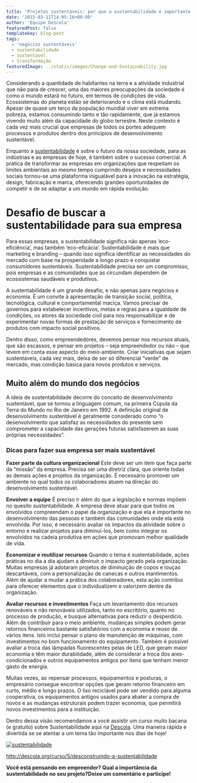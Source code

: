 ```yaml
---
title: 'Projetos sustentáveis: por que a sustentabilidade é importante para o seu negócio?'
date: '2015-03-11T14:05:16+00:00'
author: 'Equipe Descola'
featuredPost: false
templatekey: blog-post
tags:
  - 'negócios sustentáveis'
  - sustentabilidade
  - sustentável
  - transformação
featuredImage: ../static/images/Change-and-Sustainability.jpg
---
```


Considerando a quantidade de habitantes na terra e a atividade industrial que não para de crescer, uma das maiores preocupações da sociedade é como o mundo estará no futuro, em termos de condições de vida. Ecossistemas do planeta estão se deteriorando e o clima está mudando. Apesar de quase um terço da população mundial viver em extrema pobreza, estamos consumindo tanto e tão rapidamente, que já estamos vivendo muito além da capacidade do globo terrestre. Neste contexto é cada vez mais crucial que empresas de todos os portes adequem processos e produtos dentro dos princípios de desenvolvimento sustentável.

Enquanto a [sustentabilidade](http://descola.org/curso/5/desconstruindo-a-sustentabilidade) é sobre o futuro da nossa sociedade, para as indústrias e as empresas de hoje, é também sobre o sucesso comercial. A prática de transformar as empresas em organizações que respeitam os limites ambientais ao mesmo tempo cumprindo desejos e necessidades sociais tornou-se uma plataforma inigualável para a inovação na estratégia, design, fabricação e marca, oferecendo grandes oportunidades de competir e de se adaptar a um mundo em rápida evolução.

# Desafio de buscar a sustentabilidade para sua empresa

Para essas empresas, a sustentabilidade significa não apenas ‘eco-eficiência’, mas também ‘eco-eficácia’. Sustentabilidade é mais que marketing e branding – quando isso significa identificar as necessidades do mercado com base na prosperidade a longo prazo e conquistar consumidores sustentáveis. Sustentabilidade precisa ser um compromisso, pois empresas e as comunidades que as circundam dependem de ecossistemas saudáveis ​​e produtivos.

A sustentabilidade é um grande desafio, e não apenas para negócios e economia. É um convite à apresentação de transição social, política, tecnológica, cultural e comportamental maciça. Vamos precisar de governos para estabelecer incentivos, metas e regras para a igualdade de condições, os atores da sociedade civil para nos responsabilizar e de experimentar novas formas de prestação de serviços e fornecimento de produtos com impacto social positivos.

Dentro disso, como empreendedores, devemos pensar nos recursos atuais, que são escassos, e pensar em projetos – seja empreendedor ou não – que levem em conta esse aspecto do meio-ambiente. Criar iniciativas que sejam sustentáveis, cada vez mais, deixa de ser só diferencial “verde” de mercado, mas condição básica para novos produtos e serviços.

## Muito além do mundo dos negócios

A ideia de sustentabilidade decorre do conceito de desenvolvimento sustentável, que se tornou a linguagem comum, na primeira Cúpula da Terra do Mundo no Rio de Janeiro em 1992. A definição original de desenvolvimento sustentável é geralmente considerado como “o desenvolvimento que satisfaz as necessidades do presente sem comprometer a capacidade das gerações futuras satisfazerem as suas próprias necessidades”.

### Dicas para fazer sua empresa ser mais sustentável

**Fazer parte da cultura organizacional**
Este deve ser um item que faça parte da “missão” da empresa. Precisa ser uma diretriz clara, que oriente todas as demais ações e projetos da organização. É necessário promover um ambiente no qual todos os colaboradores atuem na direção do desenvolvimento sustentável.

**Envolver a equipe**
É preciso ir além do que a legislação e normas impõem no quesito sustentabilidade. A empresa deve atuar para que todos os envolvidos compreendam o papel da organização e que ela é importante no desenvolvimento das pessoas e também das comunidades onde ela está envolvida. Por isso, é necessário avaliar os impactos da atividade sobre o entorno e realizar projetos para diminuí-los, bem como integrar os envolvidos na cadeia produtiva em ações que promovam melhor qualidade de vida.

**Economizar e reutilizar recursos** Quando o tema é sustentabilidade, ações práticas no dia a dia ajudam a diminuir o impacto gerado pela organização. Muitas empresas já adotaram projetos de diminuição de copos e louças descartáveis, com a personalização de canecas e outros mantimentos. Além de ajudar a mudar a prática dos colaboradores, esta ação contribui para oferecer elementos que o individualizem e valorizem dentre da organização.

**Avaliar recursos** **e investimentos**
Faça um levantamento dos recursos renováveis e não renováveis utilizados, tanto no escritório, quanto no processo de produção, e busque alternativas para reduzir o desperdício. Além de contribuir para o meio ambiente, mudanças simples podem gerar retornos financeiros bastante satisfatórios com a economia e reuso de vários itens. Isto inclui pensar o plano de manutenção de máquinas, com investimentos no bom funcionamento do equipamento. Também é possível avaliar a troca das lâmpadas fluorescentes pelas de LED, que geram maior economia e têm maior durabilidade, além de considerar a troca dos ares-condicionados e outros equipamentos antigos por itens que tenham menor gasto de energia.

Muitas vezes, ao repensar processos, equipamentos e posturas, o empresário consegue encontrar opções que geram retorno financeiro em curto, médio e longo prazos. O lixo reciclável pode ser vendido para alguma cooperativa, os equipamentos antigos usados para abater a compra de novos e as mudanças estruturais podem trazer economia, que permitirá novos investimentos para a instituição.

Dentro dessa visão recomendamos a você assistir um curso muito bacana (e gratuito) sobre Sustentabilidade aqui na [Descola](http://www.descola.org). Uma maneira rápida e divertida se se atentar a um tema tão importante nos dias de hoje!

[![sustentabilidade](http://s3-sa-east-1.amazonaws.com/drops-cdn/drops-new/wp-content/uploads/2015/03/11140516/sustentabilidade.png)](http://descola.org/curso/5/desconstruindo-a-sustentabilidade)

<http://descola.org/curso/5/desconstruindo-a-sustentabilidade>

**Você está pensando em empreender? Qual a importância da sustentabilidade no seu projeto?Deixe um comentário e participe!**
